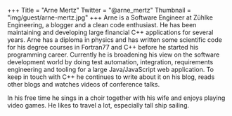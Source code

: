 +++
Title = "Arne Mertz"
Twitter = "@arne_mertz"
Thumbnail = "img/guest/arne-mertz.jpg"
+++
Arne is a Software Engineer at Zühlke Engineering, a blogger and a clean code enthusiast.
He has been maintaining and developing large financial C++ applications for several years.
Arne has a diploma in physics and has written some scientific code for his degree courses in Fortran77 and C++ before he started his programming career.
Currently he is broadening his view on the software development world by doing test automation, integration, 
requirements engineering and tooling for a large Java/JavaScript web application. 
To keep in touch with C++ he continues to write about it on his blog, reads other blogs and watches videos of conference talks.

In his free time he sings in a choir together with his wife and enjoys playing video games. He likes to travel a lot, especially tall ship sailing.